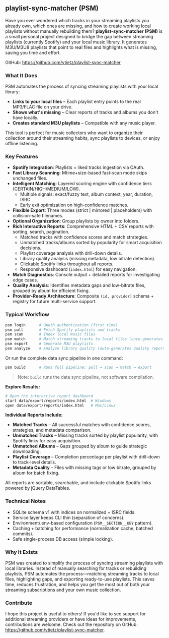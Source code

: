 ## playlist-sync-matcher (PSM)

Have you ever wondered which tracks in your streaming playlists you already own, which ones are missing, and how to create working local playlists without manually rebuilding them? **playlist-sync-matcher (PSM)** is a small personal project designed to bridge the gap between streaming playlists (currently Spotify) and your local music library. It generates M3U/M3U8 playlists that point to real files and highlights what is missing, saving you time and effort.

GitHub: https://github.com/vtietz/playlist-sync-matcher

### What It Does
PSM automates the process of syncing streaming playlists with your local library:
- **Links to your local files** – Each playlist entry points to the real MP3/FLAC file on your drive.
- **Shows what's missing** – Clear reports of tracks and albums you don't have locally.
- **Creates standard M3U playlists** – Compatible with any music player.

This tool is perfect for music collectors who want to organize their collection around their streaming habits, sync playlists to devices, or enjoy offline listening.

### Key Features
- **Spotify Integration**: Playlists + liked tracks ingestion via OAuth.
- **Fast Library Scanning**: Mtime+size-based fast-scan mode skips unchanged files.
- **Intelligent Matching**: Layered scoring engine with confidence tiers (CERTAIN/HIGH/MEDIUM/LOW).
  - Multiple signals: exact/fuzzy text, album context, year, duration, ISRC.
  - Early exit optimization on high-confidence matches.
- **Flexible Export**: Three modes (strict | mirrored | placeholders) with collision-safe filenames.
- **Optional Organization**: Group playlists by owner into folders.
- **Rich Interactive Reports**: Comprehensive HTML + CSV reports with sorting, search, pagination.
  - Matched tracks with confidence scores and match strategies.
  - Unmatched tracks/albums sorted by popularity for smart acquisition decisions.
  - Playlist coverage analysis with drill-down details.
  - Library quality analysis (missing metadata, low bitrate detection).
  - Clickable Spotify links throughout all reports.
  - Responsive dashboard (`index.html`) for easy navigation.
- **Match Diagnostics**: Console output + detailed reports for investigating edge cases.
- **Quality Analysis**: Identifies metadata gaps and low-bitrate files, grouped by album for efficient fixing.
- **Provider-Ready Architecture**: Composite `(id, provider)` schema + registry for future multi-service support.

### Typical Workflow
```bash
psm login      # OAuth authentication (first time)
psm pull       # Fetch Spotify playlists and tracks
psm scan       # Index local music files
psm match      # Match streaming tracks to local files (auto-generates reports)
psm export     # Generate M3U playlists
psm analyze    # Analyze library quality (auto-generates quality reports)
```
Or run the complete data sync pipeline in one command:
```bash
psm build      # Runs full pipeline: pull → scan → match → export
```
> Note: `build` runs the data sync pipeline, not software compilation.

**Explore Results:**
```bash
# Open the interactive report dashboard
start data/export/reports/index.html  # Windows
open data/export/reports/index.html   # Mac/Linux
```

**Individual Reports Include:**
- **Matched Tracks** – All successful matches with confidence scores, strategies, and metadata comparison.
- **Unmatched Tracks** – Missing tracks sorted by playlist popularity, with Spotify links for easy acquisition.
- **Unmatched Albums** – Gaps grouped by album to guide strategic downloading.
- **Playlist Coverage** – Completion percentage per playlist with drill-down to track-level details.
- **Metadata Quality** – Files with missing tags or low bitrate, grouped by album for batch fixing.

All reports are sortable, searchable, and include clickable Spotify links powered by jQuery DataTables.

### Technical Notes
- SQLite schema v1 with indices on normalized + ISRC fields.
- Service layer keeps CLI thin (separation of concerns).
- Environment/.env-based configuration (`PSM__SECTION__KEY` pattern).
- Caching + batching for performance (normalization cache, batched commits).
- Safe single-process DB access (simple locking).

### Why It Exists
PSM was created to simplify the process of syncing streaming playlists with local libraries. Instead of manually searching for tracks or rebuilding playlists, PSM automates the process—matching streaming tracks to local files, highlighting gaps, and exporting ready-to-use playlists. This saves time, reduces frustration, and helps you get the most out of both your streaming subscriptions and your own music collection.

### Contribute
I hope this project is useful to others! If you'd like to see support for additional streaming providers or have ideas for improvements, contributions are welcome. Check out the repository on GitHub: https://github.com/vtietz/playlist-sync-matcher.